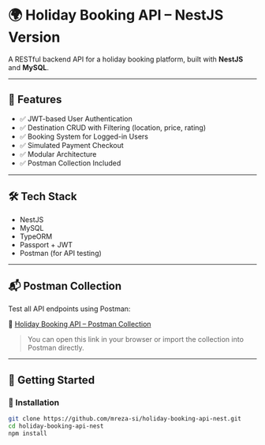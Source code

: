 # 🌍 Holiday Booking API – NestJS Version

A RESTful backend API for a holiday booking platform, built with **NestJS** and **MySQL**.

---

## 🚀 Features

- ✅ JWT-based User Authentication
- ✅ Destination CRUD with Filtering (location, price, rating)
- ✅ Booking System for Logged-in Users
- ✅ Simulated Payment Checkout
- ✅ Modular Architecture
- ✅ Postman Collection Included

---

## 🛠 Tech Stack

- NestJS
- MySQL
- TypeORM
- Passport + JWT
- Postman (for API testing)

---

## 📬 Postman Collection

Test all API endpoints using Postman:

🔗 [Holiday Booking API – Postman Collection](https://www.postman.com/spaceflight-astronomer-40843412/workspace/booking-holiday-api-nest/collection/36641054-5424b9d7-91b7-4af5-ab91-410f34d1e77c?action=share&creator=36641054)

> You can open this link in your browser or import the collection into Postman directly.

---

## 🚀 Getting Started

### 🔧 Installation

```bash
git clone https://github.com/mreza-si/holiday-booking-api-nest.git
cd holiday-booking-api-nest
npm install
